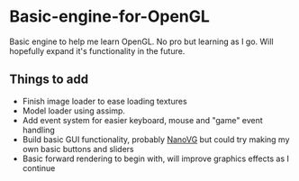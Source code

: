 # Basic-engine-for-OpenGL
Basic engine to help me learn OpenGL. No pro but learning as I go. Will hopefully expand it's functionality in the future.

## Things to add
* Finish image loader to ease loading textures
* Model loader using assimp. 
* Add event system for easier keyboard, mouse and "game" event handling
* Build basic GUI functionality, probably [NanoVG](https://github.com/memononen/nanovg) but could try making my own basic buttons and sliders
* Basic forward rendering to begin with, will improve graphics effects as I continue
